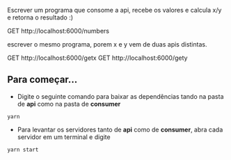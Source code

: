 Escrever um programa que consome a api, recebe os valores e calcula x/y e retorna o resultado :)

GET http://localhost:6000/numbers


escrever o mesmo programa, porem x e y vem de duas apis distintas.

GET http://localhost:6000/getx
GET http://localhost:6000/gety

## Para começar...

- Digite o seguinte comando para baixar as dependências tando na pasta de **api** como na pasta de **consumer**
```
yarn
```

- Para levantar os servidores tanto de **api** como de **consumer**, abra cada servidor em um terminal e digite
```
yarn start
```